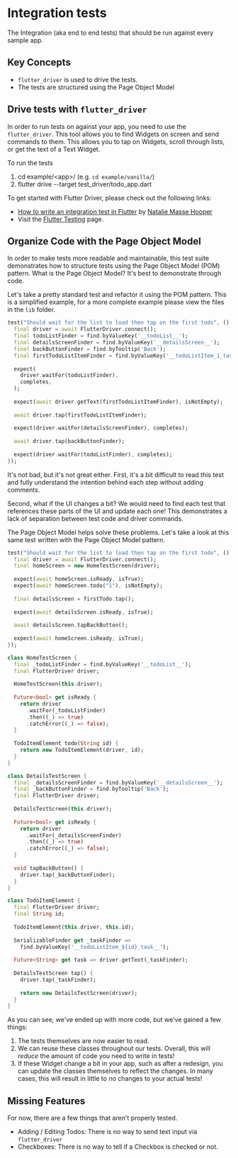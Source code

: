 # Integration tests

The Integration (aka end to end tests) that should be run against every sample app.

## Key Concepts

  * `flutter_driver` is used to drive the tests.
  * The tests are structured using the Page Object Model
  
## Drive tests with `flutter_driver`

In order to run tests on against your app, you need to use the `flutter_driver`. This tool allows you to find Widgets on screen and send commands to them. This allows you to tap on Widgets, scroll through lists, or get the text of a Text Widget.

To run the tests
  1. cd example/\<app>/ (e.g. `cd example/vanilla/`)
  2. flutter drive --target test_driver/todo_app.dart

To get started with Flutter Driver, please check out the following links:

  * [How to write an integration test in Flutter](http://cogitas.net/write-integration-test-flutter/) by [Natalie Masse Hooper](https://twitter.com/NatJM)    
  * Visit the [Flutter Testing](https://flutter.io/testing/#integration-testing) page.

## Organize Code with the Page Object Model

In order to make tests more readable and maintainable, this test suite demonstrates how to structure tests using the Page Object Model (POM) pattern. What is the Page Object Model? It's best to demonstrate through code.

Let's take a pretty standard test and refactor it using the POM pattern. This is a simplified example, for a more complete example please view the files in the `lib` folder.

```dart
test("Should wait for the list to load then tap on the first todo", () async {
  final driver = await FlutterDriver.connect();
  final todoListFinder = find.byValueKey('__todoList__');
  final detailsScreenFinder = find.byValueKey('__detailsScreen__');
  final backButtonFinder = find.byTooltip('Back');
  final firstTodoListItemFinder = find.byValueKey('__todoListItem_1_task__')
  
  expect(
    driver.waitFor(todoListFinder),
    completes,
  );
  
  expect(await driver.getText(firstTodoListItemFinder), isNotEmpty);
  
  await driver.tap(firstTodoListItemFinder);
  
  expect(driver.waitFor(detailsScreenFinder), completes);
  
  await driver.tap(backButtonFinder);
  
  expect(driver.waitFor(todoListFinder), completes);
});
```

It's not bad, but it's not great either. First, it's a bit difficult to read this test and fully understand the intention behind each step without adding comments.

Second, what if the UI changes a bit? We would need to find each test that references these parts of the UI and update each one! This demonstrates a lack of separation between test code and driver commands. 

The Page Object Model helps solve these problems. Let's take a look at this same test written with the Page Object Model pattern.

```dart
test("Should wait for the list to load then tap on the first todo", () async {
  final driver = await FlutterDriver.connect();
  final homeScreen = new HomeTestScreen(driver);
  
  expect(await homeScreen.isReady, isTrue);
  expect(await homeScreen.todo("1"), isNotEmpty);
  
  final detailsScreen = firstTodo.tap();
  
  expect(await detailsScreen.isReady, isTrue);
  
  await detailsScreen.tapBackButton();
  
  expect(await homeScreen.isReady, isTrue);
});

class HomeTestScreen {
  final _todoListFinder = find.byValueKey('__todoList__');
  final FlutterDriver driver;
  
  HomeTestScreen(this.driver);
  
  Future<bool> get isReady {
    return driver
      .waitFor(_todoListFinder)
      .then((_) => true)
      .catchError((_) => false);
  }
  
  TodoItemElement todo(String id) {
    return new TodoItemElement(driver, id);
  }
}

class DetailsTestScreen {
  final _detailsScreenFinder = find.byValueKey('__detailsScreen__');
  final _backButtonFinder = find.byTooltip('Back');
  final FlutterDriver driver;
  
  DetailsTestScreen(this.driver);
  
  Future<bool> get isReady {
    return driver
      .waitFor(_detailsScreenFinder)
      .then((_) => true)
      .catchError((_) => false);
  }
  
  void tapBackButton() {
    driver.tap(_backButtonFinder);
  }
}

class TodoItemElement {
  final FlutterDriver driver;
  final String id;
  
  TodoItemElement(this.driver, this.id);
  
  SerializableFinder get _taskFinder => 
    find.byValueKey('__todoListItem_${id}_task__');
  
  Future<String> get task => driver.getText(_taskFinder);
  
  DetailsTestScreen tap() {
    driver.tap(_taskFinder);
    
    return new DetailsTestScreen(driver);
  }
}
```

As you can see, we've ended up with more code, but we've gained a few things:

  1. The tests themselves are now easier to read.
  2. We can reuse these classes throughout our tests. Overall, this will *reduce* the amount of code you need to write in tests!
  3. If these Widget change a bit in your app, such as after a redesign, you can update the classes themselves to reflect the changes. In many cases, this will result in little to no changes to your actual tests! 

## Missing Features

For now, there are a few things that aren't properly tested. 

  - Adding / Editing Todos: There is no way to send text input via `flutter_driver` 
  - Checkboxes: There is no way to tell if a Checkbox is checked or not.
